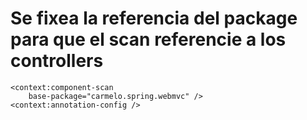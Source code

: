 # Se fixea la referencia del package para que el scan referencie a los controllers
<!-- Se fixea la referencia del package para que el scan referencie a los controllers -->
	<context:component-scan
		base-package="carmelo.spring.webmvc" />
	<context:annotation-config />
